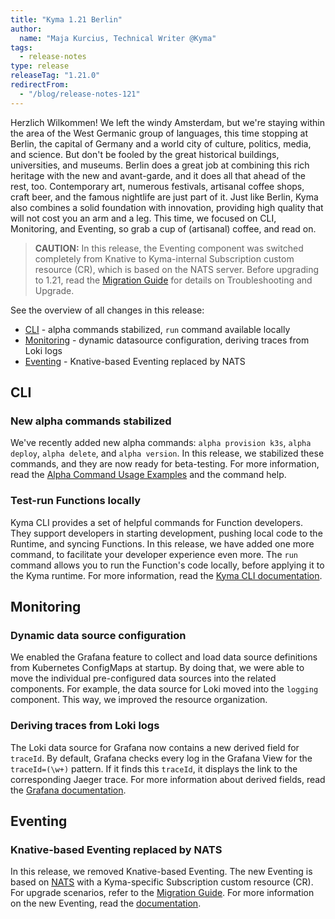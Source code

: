 ```yaml
---
title: "Kyma 1.21 Berlin"
author:
  name: "Maja Kurcius, Technical Writer @Kyma"
tags:
  - release-notes
type: release
releaseTag: "1.21.0"
redirectFrom:
  - "/blog/release-notes-121"
---
```


Herzlich Wilkommen! 
We left the windy Amsterdam, but we're staying within the area of the West Germanic group of languages, this time stopping at Berlin, the capital of Germany and a world city of culture, politics, media, and science. 
But don't be fooled by the great historical buildings, universities, and museums. 
Berlin does a great job at combining this rich heritage with the new and avant-garde, and it does all that ahead of the rest, too. 
Contemporary art, numerous festivals, artisanal coffee shops, craft beer, and the famous nightlife are just part of it. 
Just like Berlin, Kyma also combines a solid foundation with innovation, providing high quality that will not cost you an arm and a leg. 
This time, we focused on CLI, Monitoring, and Eventing, so grab a cup of (artisanal) coffee, and read on.

<!-- overview -->

> **CAUTION:** In this release, the Eventing component was switched completely from Knative to Kyma-internal Subscription custom resource (CR), which is based on the NATS server. Before upgrading to 1.21, read the [Migration Guide](https://github.com/kyma-project/kyma/blob/release-1.21/docs/migration-guides/1.20-1.21.md) for details on Troubleshooting and Upgrade.

See the overview of all changes in this release:

- [CLI](#cli) - alpha commands stabilized, `run` command available locally
- [Monitoring](#monitoring) - dynamic datasource configuration, deriving traces from Loki logs
- [Eventing](#eventing) - Knative-based Eventing replaced by NATS 

## CLI

### New alpha commands stabilized 

We've recently added new alpha commands: `alpha provision k3s`, `alpha deploy`, `alpha delete`, and  `alpha version`.
In this release, we stabilized these commands, and they are now ready for beta-testing.
For more information, read the [Alpha Command Usage Examples](https://kyma-project.io/docs/master/cli/overview#details-kyma-cli-alpha-command-usage-examples) and the command help. 
 
### Test-run Functions locally 

Kyma CLI provides a set of helpful commands for Function developers.
They support developers in starting development, pushing local code to the Runtime, and syncing Functions.
In this release, we have added one more command, to facilitate your developer experience even more.
The `run` command allows you to run the Function's code locally, before applying it to the Kyma runtime.
For more information, read the [Kyma CLI documentation](https://kyma-project.io/docs/1.21/cli/commands/#kyma-run-function-kyma-run-function). 

## Monitoring

### Dynamic data source configuration 

We enabled the Grafana feature to collect and load data source definitions from Kubernetes ConfigMaps at startup. 
By doing that, we were able to move the individual pre-configured data sources into the related components. For example, the data source for Loki moved into the `logging` component. This way, we improved the resource organization. 

### Deriving traces from Loki logs 

The Loki data source for Grafana now contains a new derived field for `traceId`. 
By default, Grafana checks every log in the Grafana View for the `traceId=(\w+)` pattern. 
If it finds this `traceId`, it displays the link to the corresponding Jaeger trace.
For more information about derived fields, read the [Grafana documentation](https://grafana.com/docs/grafana/latest/datasources/loki/#derived-fields).

## Eventing

### Knative-based Eventing replaced by NATS 

In this release, we removed Knative-based Eventing. 
The new Eventing is based on [NATS](https://github.com/nats-io/nats-server) with a Kyma-specific Subscription custom resource (CR). 
For upgrade scenarios, refer to the [Migration Guide](https://github.com/kyma-project/kyma/blob/release-1.21/docs/migration-guides/1.20-1.21.md).
For more information on the new Eventing, read the [documentation](https://kyma-project.io/docs/master/components/eventing).
